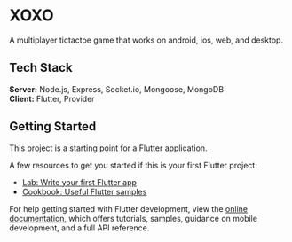 # XOXO

A multiplayer tictactoe game that works on android, ios, web, and desktop.

## Tech Stack

<b>Server:</b>  Node.js, Express, Socket.io, Mongoose, MongoDB 
<br>
<b>Client:</b>  Flutter, Provider

## Getting Started

This project is a starting point for a Flutter application.

A few resources to get you started if this is your first Flutter project:

- [Lab: Write your first Flutter app](https://docs.flutter.dev/get-started/codelab)
- [Cookbook: Useful Flutter samples](https://docs.flutter.dev/cookbook)

For help getting started with Flutter development, view the
[online documentation](https://docs.flutter.dev/), which offers tutorials,
samples, guidance on mobile development, and a full API reference.
